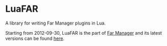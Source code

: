 LuaFAR
======

A library for writing Far Manager plugins in Lua.

Starting from 2012-09-30, LuaFAR is the part of [Far Manager](http://www.farmanager.com/)
and its latest versions can be found [here](http://farmanager.googlecode.com/svn/trunk/plugins/luamacro/luafar).
